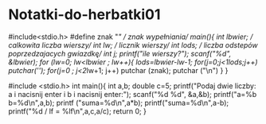 # Notatki-do-herbatki01

#include<stdio.h>
#define znak "*"        / *znak wypełniania*/
main(){
	int lbwier;     / *calkowita liczba wierszy*/
	int lw;         / *licznik wierszy*/
	int lods;       / *liczba odstepów poprzedzajacych gwiazdkę*/
	int j;
	printf("ile wierszy?");
	scanf("%d", &lbwier);
	for (lw=0; lw<lbwier ; lw++){
		lods=lbwier-lw-1;
		for(j=0;j<1lods;j++) putchar('');
		for(j=0 ; j<2*lw+1; j++) putchar (znak);
		putchar ("\n")
	}
}

#include <stdio.h>
int main(){
	int a,b; double c=5;
printf("Podaj dwie liczby: a i nacisnij enter i b i nacisnij 
enter:");
	scanf("%d %d", &a,&b);
printf("a=%b b=%d\n",a,b);
printf ("suma=%d\n",a*b);
printf("suma=%d\n",a-b);
printf("%d / lf = %lf\n",a,c,a/c);
return 0; 
}
